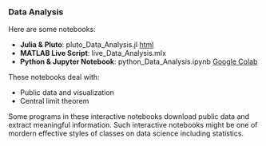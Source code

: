 ### Data Analysis

Here are some notebooks: 
- **Julia & Pluto**: pluto_Data_Analysis.jl [html](https://fiomfd.github.io/ATCM2025/pluto_Data_Analysis.html)
- **MATLAB Live Script**: live_Data_Analysis.mlx
- **Python & Jupyter Notebook**:  python_Data_Analysis.ipynb [Google Colab](https://colab.research.google.com/github/fiomfd/ATCM2025/blob/main/Data%20Analysis/python_Data_Analysis.ipynb)

These notebooks deal with:
- Public data and visualization 
- Central limit theorem

Some programs in these interactive notebooks download public data and extract meaningful information. Such interactive notebooks might be one of mordern effective styles of classes on data science including statistics. 
